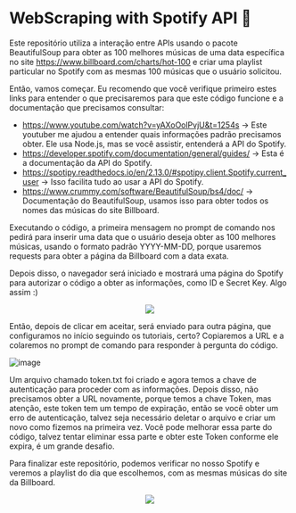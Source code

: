<h1>WebScraping with Spotify API 🎵</h1>

Este repositório utiliza a interação entre APIs usando o pacote BeautifulSoup para obter as 100 melhores músicas de uma data específica no site https://www.billboard.com/charts/hot-100 e criar uma playlist particular no Spotify com as mesmas 100 músicas que o usuário solicitou.

Então, vamos começar. Eu recomendo que você verifique primeiro estes links para entender o que precisaremos para que este código funcione e a documentação que precisamos consultar:

- https://www.youtube.com/watch?v=yAXoOolPvjU&t=1254s -> Este youtuber me ajudou a entender quais informações padrão precisamos obter. Ele usa Node.js, mas se você assistir, entenderá a API do Spotify.
- https://developer.spotify.com/documentation/general/guides/ -> Esta é a documentação da API do Spotify.
- https://spotipy.readthedocs.io/en/2.13.0/#spotipy.client.Spotify.current_user -> Isso facilita tudo ao usar a API do Spotify.
- https://www.crummy.com/software/BeautifulSoup/bs4/doc/ -> Documentação do BeautifulSoup, usamos isso para obter todos os nomes das músicas do site Billboard.

Executando o código, a primeira mensagem no prompt de comando nos pedirá para inserir uma data que o usuário deseja obter as 100 melhores músicas, usando o formato padrão YYYY-MM-DD, porque usaremos requests para obter a página da Billboard com a data exata.

Depois disso, o navegador será iniciado e mostrará uma página do Spotify para autorizar o código a obter as informações, como ID e Secret Key. Algo assim :)

<p align="center">
<img src="https://user-images.githubusercontent.com/43189736/151885934-0082cebf-fe0a-4afd-96a7-4cfdbad28c52.png">
</p>

Então, depois de clicar em aceitar, será enviado para outra página, que configuramos no início seguindo os tutoriais, certo? Copiaremos a URL e a colaremos no prompt de comando para responder à pergunta do código.

![image](https://user-images.githubusercontent.com/43189736/151886853-d4a2aaf9-ad77-4b74-9013-240b32c0dd1e.png)

Um arquivo chamado token.txt foi criado e agora temos a chave de autenticação para proceder com as informações. Depois disso, não precisamos obter a URL novamente, porque temos a chave Token, mas atenção, este token tem um tempo de expiração, então se você obter um erro de autenticação, talvez seja necessário deletar o arquivo e criar um novo como fizemos na primeira vez. Você pode melhorar essa parte do código, talvez tentar eliminar essa parte e obter este Token conforme ele expira, é um grande desafio.

Para finalizar este repositório, podemos verificar no nosso Spotify e veremos a playlist do dia que escolhemos, com as mesmas músicas do site da Billboard.
<p align="center">
<img src="https://user-images.githubusercontent.com/43189736/151887875-1676219c-8d6c-47fb-91fd-12ded09d90d6.png">
</p>

